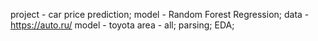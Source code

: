 project - car price prediction;
model - Random Forest Regression;
data - https://auto.ru/
	model - toyota
	area - all;
parsing;
EDA;
